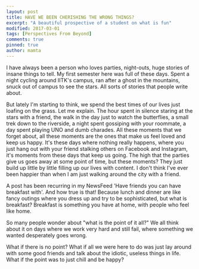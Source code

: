 ```yaml
---
layout: post
title: HAVE WE BEEN CHERISHING THE WRONG THINGS?
excerpt: "A beautiful prospective of a student on what is fun"
modified: 2017-03-01
tags: [Perspectives From Beyond]
comments: true
pinned: true
author: mamta
---
```



I have always been a person who loves parties, night-outs, huge stories of insane things to tell. My first semester here was full of these days. Spent a night cycling around IITK's campus, ran after a ghost in the mountains, snuck out of campus to see the stars. All sorts of stories that people write about.

But lately I'm starting to think, we spend the best times of our lives just loafing on the grass.
Let me explain. The hour spent in silence staring at the stars with a friend, the walk in the day just to watch the butterflies, a small trek down to the riverside, a night spent gossiping with your roommate, a day spent playing UNO and dumb charades. All these moments that we forget about, all these moments are the ones that make us feel loved and keep us happy. It's these days where nothing really happens, where you just hang out with your friend stalking others on Facebook and Instagram, it's moments from these days that keep us going. The high that the parties give us goes away at some point of time, but these moments? They just build up little by little filling up our lives with content. I don't think I've ever been happier than when I am just walking around the city with a friend.

A post has been recurring in my NewsFeed 'Have friends you can have breakfast with'. And how true is that! Because lunch and dinner are like fancy outings where you dress up and try to be sophisticated, but what is breakfast? Breakfast is something you have at home, with people who feel like home.

So many people wonder about "what is the point of it all?" We all think about it on days where we work very hard and still fail, where something we wanted desperately goes wrong.

What if there is no point? What if all we were here to do was just lay around with some good friends and talk about the idiotic, useless things in life. What if the point was to just chill and be happy?









